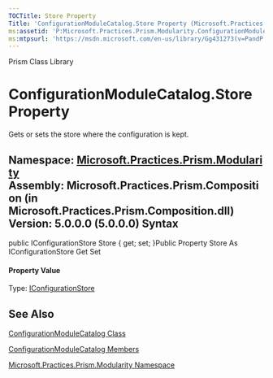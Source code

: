 ```yaml
---
TOCTitle: Store Property
Title: 'ConfigurationModuleCatalog.Store Property (Microsoft.Practices.Prism.Modularity)'
ms:assetid: 'P:Microsoft.Practices.Prism.Modularity.ConfigurationModuleCatalog.Store'
ms:mtpsurl: 'https://msdn.microsoft.com/en-us/library/Gg431273(v=PandP.50)'
---
```


Prism Class Library

ConfigurationModuleCatalog.Store Property
=============================================

Gets or sets the store where the configuration is kept.

**Namespace:** [Microsoft.Practices.Prism.Modularity](https://msdn.microsoft.com/n:microsoft.practices.prism.modularity)
**Assembly:** Microsoft.Practices.Prism.Composition (in Microsoft.Practices.Prism.Composition.dll) Version: 5.0.0.0 (5.0.0.0)
Syntax
------

<span id="syntaxToggle"></span>public IConfigurationStore Store { get; set; }Public Property Store As IConfigurationStore Get Set
#### Property Value

Type: [IConfigurationStore](https://msdn.microsoft.com/t:microsoft.practices.prism.modularity.iconfigurationstore)

See Also
--------

<span id="seeAlsoToggle"></span>
[ConfigurationModuleCatalog Class](https://msdn.microsoft.com/t:microsoft.practices.prism.modularity.configurationmodulecatalog)

[ConfigurationModuleCatalog Members](https://msdn.microsoft.com/allmembers.t:microsoft.practices.prism.modularity.configurationmodulecatalog)

[Microsoft.Practices.Prism.Modularity Namespace](https://msdn.microsoft.com/n:microsoft.practices.prism.modularity)
